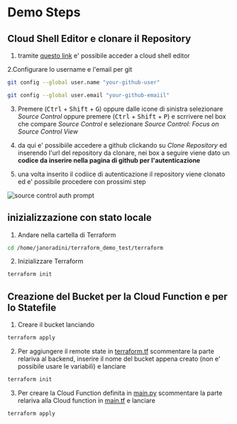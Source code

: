 # Demo Steps
## Cloud Shell Editor e clonare il Repository

1. tramite [questo link](https://shell.cloud.google.com/?pli=1&show=ide&environment_deployment=ide) e' possibile acceder a cloud shell editor

2.Configurare lo username e l'email per git
```bash
git config --global user.name "your-github-user"
```

```bash
git config --global user.email "your-github-emaiil"
```
3. Premere (<kbd>Ctrl</kbd> + <kbd>Shift</kbd> + <kbd>G</kbd>) oppure dalle icone di sinistra selezionare *Source Control* oppure premere  (<kbd>Ctrl</kbd> + <kbd>Shift</kbd> + <kbd>P</kbd>) e scrrivere nel box che compare *Source Control* e selezionare *Source Control: Focus on Source Control View*

4. da qui e' possibiile accedere a github clickando su *Clone Repository* ed inserendo l'url del repository da clonare, nei box a seguire viene dato un **codice da inserire nella pagina di github per l'autenticazione**
5. una volta inserito il codiice di autenticazione il repository viene clonato ed e' possibile procedere con prossimi step

![source control auth prompt](https://code.visualstudio.com/assets/docs/sourcecontrol/github/auth-prompt.png)

## inizializzazione con stato locale
1. Andare nella cartella di Terraform

```bash
cd /home/janoradini/terraform_demo_test/terraform
```

2. Inizializzare Terraform
```bash
terraform init
```

## Creazione del Bucket per la Cloud Function e per lo Statefile

1. Creare il bucket lanciando
```bash
terraform apply
```

2. Per aggiungere il remote state in [terraform.tf](terraform/terraform.tf) scommentare la parte relariva al backend, inserire il nome del bucket appena creato (non e' possibile usare le variabili) e lanciare

```bash
terraform init
```
3. Per creare la Cloud Function definita in [main.py](cloud_functions/test_function/main.py) scommentare la parte relariva alla Cloud function in [main.tf](terraform/main.tf)  e lanciare 
```bash
terraform apply
```
